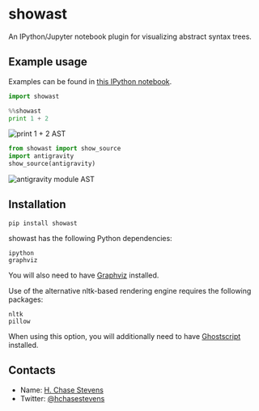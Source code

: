 # showast
An IPython/Jupyter notebook plugin for visualizing abstract syntax trees.

Example usage
--------------
Examples can be found in [this IPython notebook](https://github.com/hchasestevens/show_ast/blob/master/Example.ipynb).

```python
import showast
```

```python
%%showast
print 1 + 2
```
![print 1 + 2 AST](http://i.imgur.com/vK3XTkX.png)

```python
from showast import show_source
import antigravity
show_source(antigravity)
```
![antigravity module AST](http://i.imgur.com/NJY6xhw.png)

Installation
-------------
```
pip install showast
```

showast has the following Python dependencies:
```
ipython
graphviz
```

You will also need to have [Graphviz](http://www.graphviz.org/Download..php) installed.

Use of the alternative nltk-based rendering engine requires the following packages:
```
nltk
pillow
```
When using this option, you will additionally need to have [Ghostscript](http://ghostscript.com/download/gsdnld.html) installed.

Contacts
--------

* Name: [H. Chase Stevens](http://www.chasestevens.com)
* Twitter: [@hchasestevens](https://twitter.com/hchasestevens)
